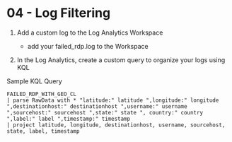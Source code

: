 # 04 - Log Filtering

1. Add a custom log to the Log Analytics Workspace
    - add your failed_rdp.log to the Workspace

2. In the Log Analytics, create a custom query to organize your logs using KQL

Sample KQL Query
```
FAILED_RDP_WITH_GEO_CL
| parse RawData with * "latitude:" latitude ",longitude:" longitude ",destinationhost:" destinationhost ",username:" username ",sourcehost:" sourcehost ",state:" state ", country:" country ",label:" label ",timestamp:" timestamp
| project latitude, longitude, destinationhost, username, sourcehost, state, label, timestamp
```
